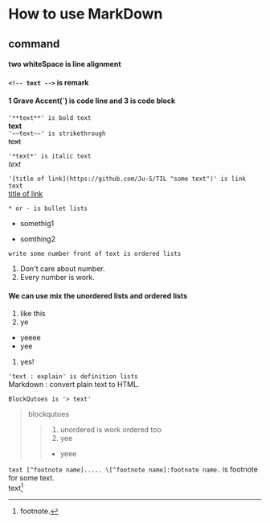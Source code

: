 
# How to use MarkDown
## command
#### two whiteSpace is line alignment
#### `<!-- text -->` is remark  
#### 1 Grave Accent(`) is code line and 3 is code block

`'**text**' is bold text`  
**text**  
`'~~text~~' is strikethrough`  
~~text~~

`'*text*' is italic text`  
*text*  

`'[title of link](https://github.com/Ju-S/TIL "some text")' is link text`  
[title of link](https://github.com/Ju-S/TIL "some text")

`* or - is bullet lists`  
* somethig1  
- somthing2

`write some number front of text is ordered lists`  
1. Don't care about number.  
1. Every number is work.

#### We can use mix the unordered lists and ordered lists

1. like this
1. ye
  * yeeee
  * yee
1. yes!

`'text : explain' is definition lists`  
Markdown
: convert plain text to HTML.

`BlockQutoes is '> text'`
> blockqutoes
>>1. unordered is work ordered too  
>>1. yee  
>>* yeee

`text [^footnote name]..... \[^footnote name]:footnote name.` is footnote for some text.  
text[^footnote]  
[^footnote]: footnote.  
